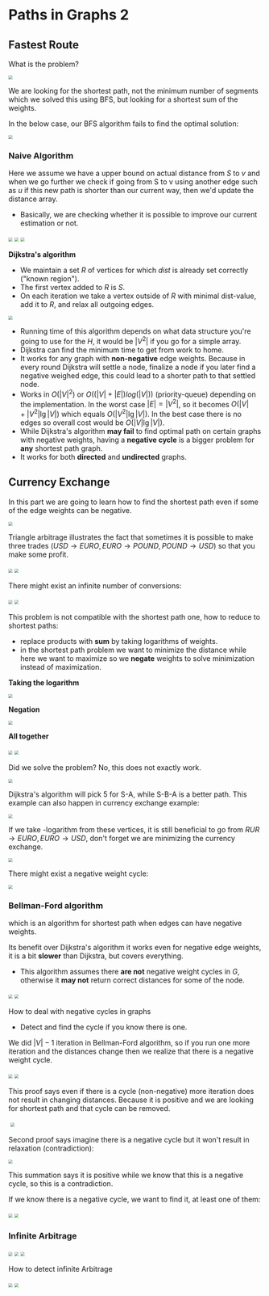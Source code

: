 # Paths in Graphs 2

## Fastest Route

What is the problem?

<img src="assets/graph-01.png" style="zoom:50%"/>

We are looking for the shortest path, not the minimum number of segments which we solved this using BFS, but looking for a shortest sum of the weights.

In the below case, our BFS algorithm fails to find the optimal solution:

<img src="assets/graph-02.png" style="zoom:50%"/>

### Naive Algorithm

Here we assume we have a upper bound on actual distance from $S$ to $v$ and when we go further we check if going from S to v using another edge such as $u$ if this new path is shorter than our current way, then we'd update the distance array.

* Basically, we are checking whether it is possible to improve our current estimation or not.

<img src="assets/graph-03.png" style="zoom:50%"/>

<img src="assets/graph-04.png" style="zoom:50%"/>

<img src="assets/graph-05.png" style="zoom:50%"/>

**Dijkstra's algorithm**

* We maintain a set $R$ of vertices for which $dist$ is already set correctly ("known region").
* The first vertex added to $R$ is $S$.
* On each iteration we take a vertex outside of $R$ with minimal dist-value, add it to $R$, and relax all outgoing edges.

<img src="assets/graph-06.png" style="zoom:50%"/>

* Running time of this algorithm depends on what data structure you're going to use for the $H$, it would be $|V^2|$ if you go for a simple array.
* Dijkstra can find the minimum time to get from work to home.
* It works for any graph with **non-negative** edge weights. Because in every round Dijkstra will settle a node, finalize a node if you later find a negative weighed edge, this could lead to a shorter path to that settled node.
* Works in $O(|V|^2)$ or $O((|V| + |E|) log (|V|))$ (priority-queue) depending on the implementation. In the worst case $|E|=|V^2|$, so it becomes $O(|V| +|V^2| \lg{|V|})$ which equals $O(|V^2| \lg{|V|})$. In the best case there is no edges so overall cost would be $O(|V|\lg{|V|})$.
* While Dijkstra's algorithm **may fail** to find optimal path on certain graphs with negative weights, having a **negative cycle** is a bigger problem for **any** shortest path graph.
* It works for both **directed** and **undirected** graphs.

## Currency Exchange

In this part we are going to learn how to find the shortest path even if some of the edge weights can be negative.

<img src="assets/graph-07.png" style="zoom:50%"/>

Triangle arbitrage illustrates the fact that sometimes it is possible to make three trades ($USD \rightarrow EURO, EURO \rightarrow POUND, POUND \rightarrow USD$) so that you make some profit.

<img src="assets/graph-08.png" style="zoom:50%"/>

<img src="assets/graph-09.png" style="zoom:50%"/>

There might exist an infinite number of conversions:

<img src="assets/graph-10.png" style="zoom:50%"/>

<img src="assets/graph-11.png" style="zoom:50%"/>

This problem is not compatible with the shortest path one, how to reduce to shortest paths:

* replace products with **sum** by taking logarithms of weights.
* in the shortest path problem we want to minimize the distance while here we want to maximize so we **negate** weights to solve minimization instead of maximization.

**Taking the logarithm**

<img src="assets/graph-12.png" style="zoom:50%"/>

**Negation**

<img src="assets/graph-13.png" style="zoom:50%"/>

**All together**

<img src="assets/graph-14.png" style="zoom:50%"/>

<img src="assets/graph-15.png" style="zoom:50%"/>

Did we solve the problem? No, this does not exactly work.

<img src="assets/graph-16.png" style="zoom:50%"/>

Dijkstra's algorithm will pick 5 for S-A, while S-B-A is a better path. This example can also happen in currency exchange example:

<img src="assets/graph-17.png" style="zoom:50%"/>

If we take -logarithm from these vertices, it is still beneficial to go from $RUR \rightarrow EURO, EURO \rightarrow USD$, don't forget we are minimizing the currency exchange.

<img src="assets/graph-18.png" style="zoom:50%"/>



There might exist a negative weight cycle:

<img src="assets/graph-19.png" style="zoom:50%"/>

### Bellman-Ford algorithm

which is an algorithm for shortest path when edges can have negative weights.

Its benefit over Dijkstra's algorithm it works even for negative edge weights, it is a bit **slower** than Dijkstra, but covers everything.

* This algorithm assumes there **are not** negative weight cycles in $G$, otherwise it **may not** return correct distances for some of the node.

<img src="assets/graph-20.png" style="zoom:50%"/>

<img src="assets/graph-21.png" style="zoom:50%"/>

How to deal with negative cycles in graphs

* Detect and find the cycle if you know there is one.

We did $|V| - 1$ iteration in Bellman-Ford algorithm, so if you run one more iteration and the distances change then we realize that there is a negative weight cycle.

<img src="assets/graph-22.png" style="zoom:50%"/>

<img src="assets/graph-23.png" style="zoom:50%"/>

This proof says even if there is a cycle (non-negative) more iteration does not result in changing distances. Because it is positive and we are looking for shortest path and that cycle can be removed.

​																	<img src="assets/graph-24.png" style="zoom:50%"/>

Second proof says imagine there is a negative cycle but it won't result in relaxation (contradiction):

<img src="assets/graph-25.png" style="zoom:50%"/>

This summation says it is positive while we know that this is a negative cycle, so this is a contradiction.

If we know there is a negative cycle, we want to find it, at least one of them:

<img src="assets/graph-26.png" style="zoom:50%"/>

<img src="assets/graph-27.png" style="zoom:50%"/>

### Infinite Arbitrage

<img src="assets/graph-28.png" style="zoom:50%"/>

<img src="assets/graph-29.png" style="zoom:50%"/>

<img src="assets/graph-30.png" style="zoom:50%"/>

How to detect infinite Arbitrage

<img src="assets/graph-31.png" style="zoom:50%"/>

<img src="assets/graph-32.png" style="zoom:50%"/>
